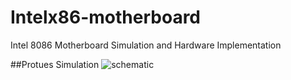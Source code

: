 # Intelx86-motherboard
Intel 8086 Motherboard Simulation and Hardware Implementation  

##Protues Simulation 
![schematic](https://github.com/user-attachments/assets/76344236-5c3e-4b13-babb-0fc380746d6c)
